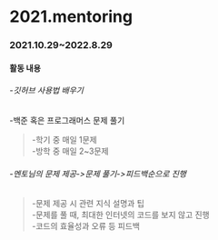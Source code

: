 # 2021.mentoring
### 2021.10.29~2022.8.29

#### 활동 내용
###### -깃허브 사용법 배우기
-백준 혹은 프로그래머스 문제 풀기
>  -학기 중 매일 1문제  
>   -방학 중 매일 2~3문제
###### -멘토님의 문제 제공->문제 풀기->피드백순으로 진행
>   -문제 제공 시 관련 지식 설명과 팁  
>   -문제를 풀 때, 최대한 인터넷의 코드를 보지 않고 진행  
>   -코드의 효율성과 오류 등 피드백
